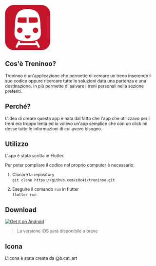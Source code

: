 <img src="assets/icon/icon.png" alt="Icon" width="148px"/>
 
## Cos'è Treninoo?

Treninoo è un'applicazione che permette di cercare un treno inserendo il suo codice oppure ricercare tutte le soluzioni data una partenza e una destinazione.
In più permette di salvare i treni personali nella sezione preferiti.

## Perché?

L'idea di creare questa app è nata dal fatto che l'app che utilizzavo per i treni era troppo lenta ed io volevo un'app semplice che con un click mi desse tutte le informazioni di cui avevo bisogno.

## Utilizzo

L'app è stata scritta in Flutter.

Per poter compilare il codice nel proprio computer è necessario:
1. Clonare la repository </br>
  `git clone https://github.com/c0c4i/treninoo.git`

2. Eseguire il comando `run` in flutter </br>
`flutter run`

## Download

[<img src="https://play.google.com/intl/en_us/badges/static/images/badges/it_badge_web_generic.png" alt="Get it on Android" height="80">](https://play.google.com/store/apps/details?id=it.samuelebesoli.treninoo)

> La versione iOS sarà disponibile a breve

## Icona
L'icona è stata creata da @b.cat_art
